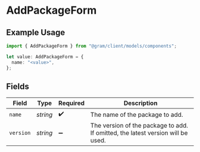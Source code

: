 # AddPackageForm

## Example Usage

```typescript
import { AddPackageForm } from "@gram/client/models/components";

let value: AddPackageForm = {
  name: "<value>",
};
```

## Fields

| Field                                                                           | Type                                                                            | Required                                                                        | Description                                                                     |
| ------------------------------------------------------------------------------- | ------------------------------------------------------------------------------- | ------------------------------------------------------------------------------- | ------------------------------------------------------------------------------- |
| `name`                                                                          | *string*                                                                        | :heavy_check_mark:                                                              | The name of the package to add.                                                 |
| `version`                                                                       | *string*                                                                        | :heavy_minus_sign:                                                              | The version of the package to add. If omitted, the latest version will be used. |